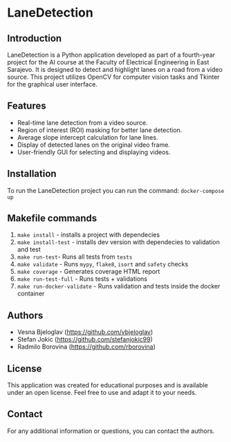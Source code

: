 # LaneDetection

## Introduction
LaneDetection is a Python application developed as part of a fourth-year project for the AI course at the Faculty of Electrical Engineering in East Sarajevo. It is designed to detect and highlight lanes on a road from a video source. This project utilizes OpenCV for computer vision tasks and Tkinter for the graphical user interface.

## Features
- Real-time lane detection from a video source.
- Region of interest (ROI) masking for better lane detection.
- Average slope intercept calculation for lane lines.
- Display of detected lanes on the original video frame.
- User-friendly GUI for selecting and displaying videos.

## Installation
To run the LaneDetection project you can run the command: `docker-compose up` 

## Makefile commands
1. `make install` - installs a project with dependecies
2. `make install-test` - installs dev version with dependecies to validation and test
3. `make run-test`- Runs all tests from `tests`
4. `make validate` - Runs `mypy`, `flake8`, `isort` and `safety` checks
5. `make coverage` - Generates coverage HTML report
6. `make run-test-full` - Runs tests + validations
7. `make run-docker-validate` - Runs validation and tests inside the docker container

## Authors

- Vesna Bjeloglav (https://github.com/vbjeloglav)
- Stefan Jokic (https://github.com/stefanjokic99)
- Radmilo Borovina (https://github.com/rborovina)

## License

This application was created for educational purposes and is available under an open license. Feel free to use and adapt it to your needs.

## Contact

For any additional information or questions, you can contact the authors.
